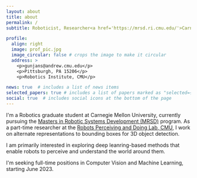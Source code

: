 ```yaml
---
layout: about
title: about
permalink: /
subtitle: Roboticist, Researcher<a href='https://mrsd.ri.cmu.edu/'>Carnegie Mellon University</a>

profile:
  align: right
  image: prof_pic.jpg
  image_circular: false # crops the image to make it circular
  address: >
    <p>gunjans@andrew.cmu.edu</p>
    <p>Pittsburgh, PA 15206</p>
    <p>Robotics Institute, CMU</p>

news: true  # includes a list of news items
selected_papers: true # includes a list of papers marked as "selected={true}"
social: true  # includes social icons at the bottom of the page
---
```


I'm a Robotics graduate student at Carnegie Mellon University, currently pursuing the [Masters in Robotic Systems Development (MRSD)](https://mrsd.ri.cmu.edu/) program. As a part-time researcher at the [Robots Perceiving and Doing Lab, CMU](https://r-pad.github.io/), I work on alternate representations to bounding boxes for 3D object detection.

I am primarily interested in exploring deep leanring-based methods that enable robots to perceive and understand the world around them.

I'm seeking full-time positions in Computer Vision and Machine Learning, starting June 2023. 
